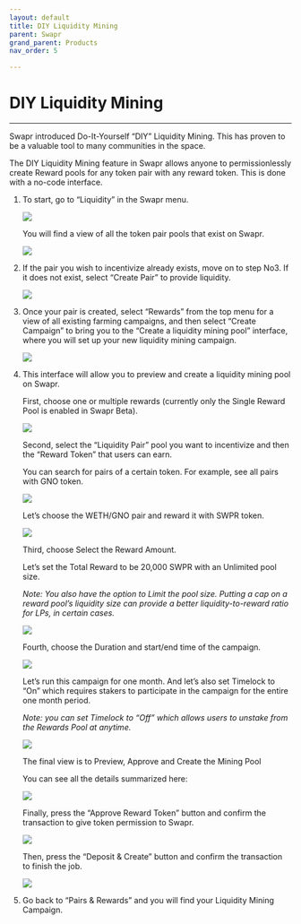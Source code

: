 ```yaml
---
layout: default
title: DIY Liquidity Mining
parent: Swapr
grand_parent: Products
nav_order: 5

---
```


# DIY Liquidity Mining

___
 

Swapr introduced Do-It-Yourself “DIY” Liquidity Mining. This has proven to be a valuable tool to many communities in the space.

  

The DIY Liquidity Mining feature in Swapr allows anyone to permissionlessly create Reward pools for any token pair with any reward token. This is done with a no-code interface.

  

1. To start, go to “Liquidity” in the Swapr menu.

    ![](https://lh3.googleusercontent.com/iqhTQjyNrsUDZT5GFv4o8_klqtYSXcZf1z05MGVelejLKjavbHsqInhkUfqjVEZIxjvLFIU5NC9mTmvXy_tpBkev_bcR4Ptw54Yvtyflfq8W6hHx5HiJH5chkjvx1FDZnAPAYMkk)

  

    You will find a view of all the token pair pools that exist on Swapr.

    ![](https://lh4.googleusercontent.com/sB4MAJfPDAop7LoX0YA1Bu9Zy97wMmz1S1kL0hpObQxq0KQrkw-mEJ3ZW5I_yMSr7GSTSCMUqkR8ayIXNPPmTJjKv7LfUezlDWhI4D1GwvGD5_2VmB9KO2pS3BQOT3RyvPkLxWu-)

  

2. If the pair you wish to incentivize already exists, move on to step No3. If it does not exist, select “Create Pair” to provide liquidity.

    ![](https://lh3.googleusercontent.com/JEgAqXf9Yt7vbuSizbHXMNrInXDUlmdgvLrbW0RfP_GqroO6PHIyoUjN4SBLUbFpZshyQCLHZBHsjYUuET5CxeeLt9q-s7W16mnW2ruzasbs_UKSnTZkJQclIEsUIjealZmjsn9o)

  

3. Once your pair is created, select “Rewards” from the top menu for a view of all existing farming campaigns, and then select “Create Campaign” to bring you to the “Create a liquidity mining pool” interface, where you will set up your new liquidity mining campaign.

    ![](https://lh5.googleusercontent.com/DyJHZeVhHXRyAtUHt3HwJmtwPiJvLOz4cgF4sB-TPTFyv5suM8FI7-NLWlI-0mDkVpp6PPeHF-_ZFwh8gIz902Of79lTDzSU9LtjmViLH3LL4IyOKKjeDikN9b2LyKaKKCMqky52)

  

4. This interface will allow you to preview and create a liquidity mining pool on Swapr.

    First, choose one or multiple rewards (currently only the Single Reward Pool is enabled in Swapr Beta).

    ![](https://lh5.googleusercontent.com/skoFqz4Mm8dAgn20QcwmlV_wxBxJlqcgQ7jsg3t3t6GBr28OiXDBDeWUWdiSf_ZEMlMNP4cX9jVOeXG7aQBOrqySgkCIO316-0ePwLgkOhvHTQSZAgyh80u2ERYNC37XZl6QKoLq)

  

    Second, select the “Liquidity Pair” pool you want to incentivize and then the “Reward Token” that users can earn.

  

    You can search for pairs of a certain token. For example, see all pairs with GNO token.

    ![](https://lh3.googleusercontent.com/CendCIXykdi_LIG5VhEKXijEACuMyABSCAt4Jz0oVuyX0XhSysTjyzWnbEg0VwaRjh1NGYVtbmDYqBwqx6opCG8keF_Sc4MXQgudqe5cx2zlRyQERj76EvP8NW5S4Nd1c6ZfP-2j)

  

    Let’s choose the WETH/GNO pair and reward it with SWPR token.

  

    ![](https://lh4.googleusercontent.com/FJXBXskr8cZQeLvKwcBaVXB6nWpjTKK7tGUx3gsjwuD4zyxCHDp_23VP8xTjLT3F4efMOaRfHL-9nWnN6997xFcz-24aMN4-v_RuDrX3u0yEFkoyYcmI0O6VNjFnJoze1Jd1fBhk)

  

    Third, choose Select the Reward Amount.

  

    Let’s set the Total Reward to be 20,000 SWPR with an Unlimited pool size.

    *Note: You also have the option to Limit the pool size. Putting a cap on a reward pool’s liquidity size can provide a better liquidity-to-reward ratio for LPs, in certain cases.*

  

    ![](https://lh6.googleusercontent.com/WMIYsJds8SwptkJ_0zeXQdww7bwZ3HnLAogAGAKMRVScRqmxZfu8WH41oGEw83K7Af3JPnMJSL5pWDatQ9eYRq7DkxMEfgdzvBd56FmoBEaODcsw6UL6UsmoKN_I71UVImt6wPi4)

  
  

    Fourth, choose the Duration and start/end time of the campaign.

  

    ![](https://lh3.googleusercontent.com/of3wm-JundFPVrqT3IdshEDhjf0fDGeQ88y1mV7w_QNG56gys8tGG8ilMEUylMObaHBH_xDhbnCJlahOtaUX94JrtY8emLC8QoqgMZDBdbCDiG2BMpEUu0vZLzikEQgConr5bmxY)

  

    Let’s run this campaign for one month. And let’s also set Timelock to “On” which requires stakers to participate in the campaign for the entire one month period.

    *Note: you can set Timelock to “Off” which allows users to unstake from the Rewards Pool at anytime.*

  

    ![](https://lh5.googleusercontent.com/UUNk-QFFiZdQw_A7iPk1I2kfgaT1OH9RB7juwl-n_O1TM10eKYOkkEWeDMsZV_gVonoVCzWJbbQZ3jYR3lMeIpuv6II8mrEpjcb1eRs_AASUPH1GW3OEljw8idoMU63k90D96luZ)

  

    The final view is to Preview, Approve and Create the Mining Pool

  

    You can see all the details summarized here:

  

    ![](https://lh5.googleusercontent.com/i4663FB21ctEwMyEWzDgcl83y0MWsrHY-tnM0ZZ489IRJbvuN5nr7E4M_cL0xAvVupQbJTqy1w9SjXuAZao47bLwRLKc8s-Kv_6waQCUIvhiEQendF58zqzpMopP5mylfEVocXYy)

  

    Finally, press the “Approve Reward Token” button and confirm the transaction to give token permission to Swapr.

  

    ![](https://lh4.googleusercontent.com/vxVA8EmJpH8B3hC2kkm9QjnJEqzYPJZC7_Exui13Su1zAZ7ivd2_IuNhFEvdqIIeDxM94H-mDcU4_0os0YHYtVmZVj8oIZVRbi2OESG0cl8TeykCEkAetfPZvridXX4eHXEmwBNB)

  

    Then, press the “Deposit & Create” button and confirm the transaction to finish the job.

  

    ![](https://lh4.googleusercontent.com/IWCSnociQoHz0NF08ZwQ1zV_FkioTD5xMDkSORSEBYzcSfHbydtGEwb1iooGvmcjPbSBEa6qpMtS2LILwDAdKa1_lF2NP0RYGyy_EKQOD7oaiabHYUk35z-Uuhem55TQ9F6eGerg)

  
  

5. Go back to “Pairs & Rewards” and you will find your Liquidity Mining Campaign.